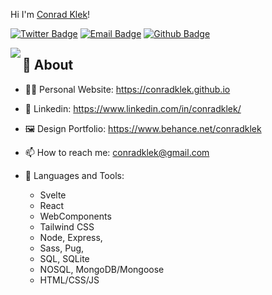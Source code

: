 Hi I'm [Conrad Klek](https://github.com/conradklek)!

[![Twitter Badge](https://img.shields.io/badge/-Twitter-1da1f2?style=flat-square&labelColor=1da1f2&logo=twitter&logoColor=white&link=https://twitter.com/conradklek)](https://twitter.com/conradklek)
[![Email Badge](https://img.shields.io/badge/-Email-c14438?style=flat-square&logo=Gmail&logoColor=white&link=mailto:conradklek@gmail.com)](mailto:conradklek@gmail.com)
[![Github Badge](https://img.shields.io/badge/-Github-232323?style=flat-square&logo=Github&logoColor=white&link=https://conradklek.github.io)](https:/conradklek.github.io)

<img align="left" src="https://github-readme-stats.vercel.app/api?username=conradklek&show_icons=true&hide_border=true">

## 🧐 About

- 👨‍💻 Personal Website: https://conradklek.github.io
- 📃 Linkedin: https://www.linkedin.com/in/conradklek/
- 🖼 Design Portfolio: https://www.behance.net/conradklek

- 📫 How to reach me: conradklek@gmail.com

- 🌱 Languages and Tools: 
  - Svelte
  - React
  - WebComponents
  - Tailwind CSS
  - Node, Express, 
  - Sass, Pug, 
  - SQL, SQLite
  - NOSQL, MongoDB/Mongoose
  - HTML/CSS/JS
